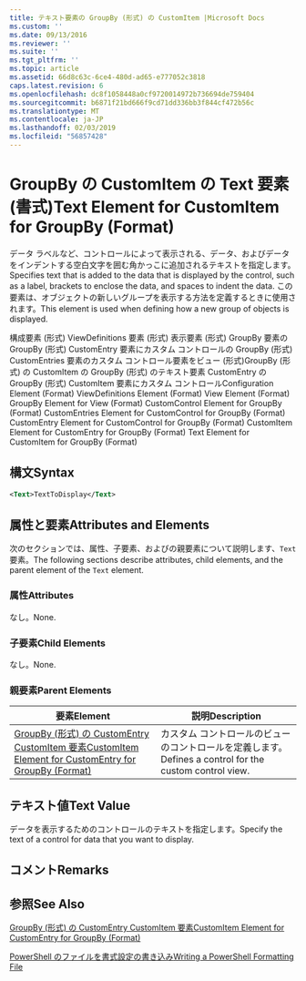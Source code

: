 ```yaml
---
title: テキスト要素の GroupBy (形式) の CustomItem |Microsoft Docs
ms.custom: ''
ms.date: 09/13/2016
ms.reviewer: ''
ms.suite: ''
ms.tgt_pltfrm: ''
ms.topic: article
ms.assetid: 66d8c63c-6ce4-480d-ad65-e777052c3818
caps.latest.revision: 6
ms.openlocfilehash: dc8f1058448a0cf9720014972b736694de759404
ms.sourcegitcommit: b6871f21bd666f9cd71dd336bb3f844cf472b56c
ms.translationtype: MT
ms.contentlocale: ja-JP
ms.lasthandoff: 02/03/2019
ms.locfileid: "56857428"
---
```

# <a name="text-element-for-customitem-for-groupby-format"></a><span data-ttu-id="efe5d-102">GroupBy の CustomItem の Text 要素 (書式)</span><span class="sxs-lookup"><span data-stu-id="efe5d-102">Text Element for CustomItem for GroupBy (Format)</span></span>

<span data-ttu-id="efe5d-103">データ ラベルなど、コントロールによって表示される、データ、およびデータをインデントする空白文字を囲む角かっこに追加されるテキストを指定します。</span><span class="sxs-lookup"><span data-stu-id="efe5d-103">Specifies text that is added to the data that is displayed by the control, such as a label, brackets to enclose the data, and spaces to indent the data.</span></span> <span data-ttu-id="efe5d-104">この要素は、オブジェクトの新しいグループを表示する方法を定義するときに使用されます。</span><span class="sxs-lookup"><span data-stu-id="efe5d-104">This element is used when defining how a new group of objects is displayed.</span></span>

<span data-ttu-id="efe5d-105">構成要素 (形式) ViewDefinitions 要素 (形式) 表示要素 (形式) GroupBy 要素の GroupBy (形式) CustomEntry 要素にカスタム コントロールの GroupBy (形式) CustomEntries 要素のカスタム コントロール要素をビュー (形式)GroupBy (形式) の CustomItem の GroupBy (形式) のテキスト要素 CustomEntry の GroupBy (形式) CustomItem 要素にカスタム コントロール</span><span class="sxs-lookup"><span data-stu-id="efe5d-105">Configuration Element (Format) ViewDefinitions Element (Format) View Element (Format) GroupBy Element for View (Format) CustomControl Element for GroupBy (Format) CustomEntries Element for CustomControl for GroupBy (Format) CustomEntry Element for CustomControl for GroupBy (Format) CustomItem Element for CustomEntry for GroupBy (Format) Text Element for CustomItem for GroupBy (Format)</span></span>

## <a name="syntax"></a><span data-ttu-id="efe5d-106">構文</span><span class="sxs-lookup"><span data-stu-id="efe5d-106">Syntax</span></span>

```xml
<Text>TextToDisplay</Text>
```

## <a name="attributes-and-elements"></a><span data-ttu-id="efe5d-107">属性と要素</span><span class="sxs-lookup"><span data-stu-id="efe5d-107">Attributes and Elements</span></span>

<span data-ttu-id="efe5d-108">次のセクションでは、属性、子要素、およびの親要素について説明します、`Text`要素。</span><span class="sxs-lookup"><span data-stu-id="efe5d-108">The following sections describe attributes, child elements, and the parent element of the `Text` element.</span></span>

### <a name="attributes"></a><span data-ttu-id="efe5d-109">属性</span><span class="sxs-lookup"><span data-stu-id="efe5d-109">Attributes</span></span>

<span data-ttu-id="efe5d-110">なし。</span><span class="sxs-lookup"><span data-stu-id="efe5d-110">None.</span></span>

### <a name="child-elements"></a><span data-ttu-id="efe5d-111">子要素</span><span class="sxs-lookup"><span data-stu-id="efe5d-111">Child Elements</span></span>

<span data-ttu-id="efe5d-112">なし。</span><span class="sxs-lookup"><span data-stu-id="efe5d-112">None.</span></span>

### <a name="parent-elements"></a><span data-ttu-id="efe5d-113">親要素</span><span class="sxs-lookup"><span data-stu-id="efe5d-113">Parent Elements</span></span>

|<span data-ttu-id="efe5d-114">要素</span><span class="sxs-lookup"><span data-stu-id="efe5d-114">Element</span></span>|<span data-ttu-id="efe5d-115">説明</span><span class="sxs-lookup"><span data-stu-id="efe5d-115">Description</span></span>|
|-------------|-----------------|
|[<span data-ttu-id="efe5d-116">GroupBy (形式) の CustomEntry CustomItem 要素</span><span class="sxs-lookup"><span data-stu-id="efe5d-116">CustomItem Element for CustomEntry for GroupBy (Format)</span></span>](./customitem-element-for-customentry-for-groupby-format.md)|<span data-ttu-id="efe5d-117">カスタム コントロールのビューのコントロールを定義します。</span><span class="sxs-lookup"><span data-stu-id="efe5d-117">Defines a control for the custom control view.</span></span>|

## <a name="text-value"></a><span data-ttu-id="efe5d-118">テキスト値</span><span class="sxs-lookup"><span data-stu-id="efe5d-118">Text Value</span></span>

<span data-ttu-id="efe5d-119">データを表示するためのコントロールのテキストを指定します。</span><span class="sxs-lookup"><span data-stu-id="efe5d-119">Specify the text of a control for data that you want to display.</span></span>

## <a name="remarks"></a><span data-ttu-id="efe5d-120">コメント</span><span class="sxs-lookup"><span data-stu-id="efe5d-120">Remarks</span></span>

## <a name="see-also"></a><span data-ttu-id="efe5d-121">参照</span><span class="sxs-lookup"><span data-stu-id="efe5d-121">See Also</span></span>

[<span data-ttu-id="efe5d-122">GroupBy (形式) の CustomEntry CustomItem 要素</span><span class="sxs-lookup"><span data-stu-id="efe5d-122">CustomItem Element for CustomEntry for GroupBy (Format)</span></span>](./customitem-element-for-customentry-for-groupby-format.md)

[<span data-ttu-id="efe5d-123">PowerShell のファイルを書式設定の書き込み</span><span class="sxs-lookup"><span data-stu-id="efe5d-123">Writing a PowerShell Formatting File</span></span>](./writing-a-powershell-formatting-file.md)
